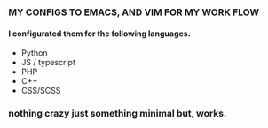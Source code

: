 ### MY CONFIGS TO EMACS, AND VIM FOR MY WORK FLOW

#### I configurated them for the following languages.

- Python 
- JS / typescript
- PHP
- C++
- CSS/SCSS

### nothing crazy just something minimal but, works.
